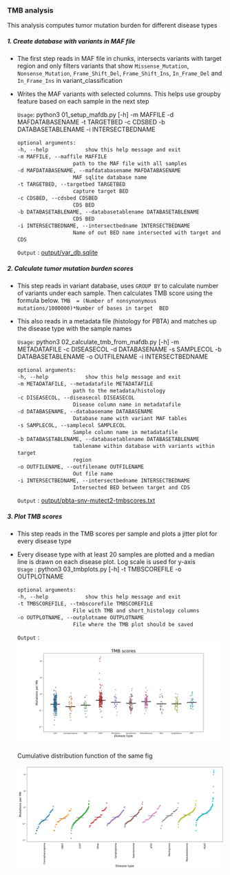 ### TMB analysis 

This analysis computes tumor mutation burden for different disease types 

##### 1. Create database with variants in MAF file
- The first step reads in MAF file in chunks, intersects variants with target region and only filters variants that show `Missense_Mutation`, `Nonsense_Mutation`, `Frame_Shift_Del`, `Frame_Shift_Ins`, `In_Frame_Del` and `In_Frame_Ins` in variant_classification
- Writes the  MAF variants with selected columns. This helps use groupby feature based on each sample in the next step 
   
   `Usage`: python3 01_setup_mafdb.py [-h] -m MAFFILE -d MAFDATABASENAME -t TARGETBED -c
                         CDSBED -b DATABASETABLENAME -i INTERSECTBEDNAME

      optional arguments:
      -h, --help            show this help message and exit
      -m MAFFILE, --maffile MAFFILE
                        path to the MAF file with all samples
      -d MAFDATABASENAME, --mafdatabasename MAFDATABASENAME
                        MAF sqlite database name
      -t TARGETBED, --targetbed TARGETBED
                        capture target BED
      -c CDSBED, --cdsbed CDSBED
                        CDS BED
      -b DATABASETABLENAME, --databasetablename DATABASETABLENAME
                        CDS BED
      -i INTERSECTBEDNAME, --intersectbedname INTERSECTBEDNAME
                        Name of out BED name intersected with target and CDS
   

   `Output` : [output/var_db.sqlite](https://github.com/d3b-center/d3b-bix-analysis-toolkit/tree/TMBanalysis/analyses/TMBanalysis/output)


##### 2. Calculate tumor mutation burden scores 
- This step reads in variant database, uses `GROUP BY` to calculate  number of variants under each sample. Then calculates TMB score using the formula below. 
      `TMB  = (Number of nonsynonymous  mutations/1000000)*Number of bases in target  BED`         
- This also reads in a metadata file (histology for PBTA) and matches up the disease type with the sample names 
   
   `Usage`: python3 02_calculate_tmb_from_mafdb.py [-h] -m METADATAFILE -c DISEASECOL -d
                                      DATABASENAME -s SAMPLECOL -b
                                      DATABASETABLENAME -o OUTFILENAME -i
                                      INTERSECTBEDNAME

      optional arguments:
      -h, --help            show this help message and exit
      -m METADATAFILE, --metadatafile METADATAFILE
                        path to the metadata/histology
      -c DISEASECOL, --diseasecol DISEASECOL
                        Disease column name in metadatafile
      -d DATABASENAME, --databasename DATABASENAME
                        Database name with variant MAF tables
      -s SAMPLECOL, --samplecol SAMPLECOL
                        Sample column name in metadatafile
      -b DATABASETABLENAME, --databasetablename DATABASETABLENAME
                        tablename within database with variants within target
                        region
      -o OUTFILENAME, --outfilename OUTFILENAME
                        Out file name
      -i INTERSECTBEDNAME, --intersectbedname INTERSECTBEDNAME
                        Intersected BED between target and CDS


   `Output` : [output/pbta-snv-mutect2-tmbscores.txt](https://github.com/d3b-center/d3b-bix-analysis-toolkit/blob/TMBanalysis/analyses/TMBanalysis/output/pbta-snv-mutect2-tmbscores.target.txt)  

##### 3. Plot TMB scores 
- This step reads in the TMB scores per sample and plots a jitter plot for every  disease type
- Every disease type with at least 20 samples are plotted and a median line is drawn on each disease plot. Log scale is used for y-axis    
   `Usage` : python3 03_tmbplots.py [-h] -t TMBSCOREFILE -o OUTPLOTNAME

      optional arguments:
      -h, --help            show this help message and exit
      -t TMBSCOREFILE, --tmbscorefile TMBSCOREFILE
                        File with TMB and short_histology columns
      -o OUTPLOTNAME, --outplotname OUTPLOTNAME
                        File where the TMB plot should be saved

   `Output` :
   ![](output/pbta-snv-mutect2.TMB.png)

   Cumulative  distribution function of the same fig

   ![](output/pbta-snv-mutect2.CFD.TMB.png)


